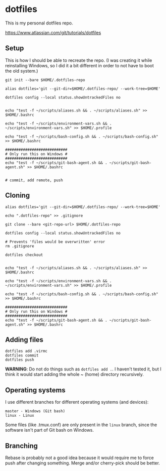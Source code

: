 # dotfiles
This is my personal dotfiles repo.

https://www.atlassian.com/git/tutorials/dotfiles

## Setup
This is how I should be able to recreate the repo. (I was creating it while
reinstalling Windows, so I did it a bit different in order to not have to
boot the old system.)

```
git init --bare $HOME/.dotfiles-repo

alias dotfiles='git --git-dir=$HOME/.dotfiles-repo/ --work-tree=$HOME'

dotfiles config --local status.showUntrackedFiles no


echo "test -f ~/scripts/aliases.sh && . ~/scripts/aliases.sh" >> $HOME/.bashrc

echo "test -f ~/scripts/environment-vars.sh && .  ~/scripts/environment-vars.sh" >> $HOME/.profile

echo "test -f ~/scripts/bash-config.sh && . ~/scripts/bash-config.sh" >> $HOME/.bashrc

############################
# Only run this on Windows #
############################
echo "test -f ~/scripts/git-bash-agent.sh && . ~/scripts/git-bash-agent.sh" >> $HOME/.bashrc


# commit, add remote, push
```

## Cloning
```
alias dotfiles='git --git-dir=$HOME/.dotfiles-repo/ --work-tree=$HOME'

echo ".dotfiles-repo" >> .gitignore

git clone --bare <git-repo-url> $HOME/.dotfiles-repo

dotfiles config --local status.showUntrackedFiles no

# Prevents 'files would be overwritten' error
rm .gitignore

dotfiles checkout


echo "test -f ~/scripts/aliases.sh && . ~/scripts/aliases.sh" >> $HOME/.bashrc

echo "test -f ~/scripts/environment-vars.sh && .  ~/scripts/environment-vars.sh" >> $HOME/.profile

echo "test -f ~/scripts/bash-config.sh && . ~/scripts/bash-config.sh" >> $HOME/.bashrc

############################
# Only run this on Windows #
############################
echo "test -f ~/scripts/git-bash-agent.sh && . ~/scripts/git-bash-agent.sh" >> $HOME/.bashrc
```

## Adding files
```
dotfiles add .virmc
dotfiles commit
dotfiles push
```
**WARNING**: Do not do things such as `dotfiles add .`. I haven't tested it,
but I think it would start adding the whole ~ (home) directory recursively.

## Operating systems
I use different branches for different operating systems (and devices):
```
master - Windows (Git bash)
linux - Linux
```
Some files (like .tmux.conf) are only present in the `linux` branch, since the
software isn't part of Git bash on Windows.


## Branching
Rebase is probably not a good idea because it would require me to force push
after changing something. Merge and/or cherry-pick should be better.
